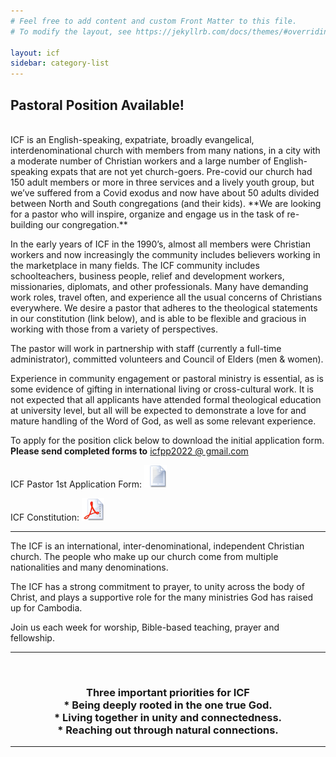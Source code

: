```yaml
---
# Feel free to add content and custom Front Matter to this file.
# To modify the layout, see https://jekyllrb.com/docs/themes/#overriding-theme-defaults

layout: icf
sidebar: category-list
---
```

## Pastoral Position Available!
<br>
ICF is an English-speaking, expatriate, broadly evangelical, interdenominational
church with members from many nations, in a city with a moderate number of Christian
workers and a large number of English-speaking expats that are not yet church-goers.
Pre-covid our church had 150 adult members or more in three services and a lively
youth group, but we’ve suffered from a Covid exodus and now have about 50 adults
divided between North and South congregations (and their kids). **We are looking for
a pastor who will inspire, organize and engage us in the task of re-building our congregation.**

In the early years of ICF in the 1990’s, almost all members were Christian workers
and now increasingly the community includes believers working in the marketplace
in many fields. The ICF community includes schoolteachers, business people, relief
and development workers, missionaries, diplomats, and other professionals. Many have
demanding work roles, travel often, and experience all the usual concerns of Christians
everywhere. We desire a pastor that adheres to the theological statements in our
constitution (link below), and is able to be flexible and gracious in working with
those from a variety of perspectives.

The pastor will work in partnership with staff (currently a full-time administrator),
committed volunteers and Council of Elders (men & women).

Experience in community engagement or pastoral ministry is essential, as is some
evidence of gifting in international living or cross-cultural work. It is not
expected that all applicants have attended formal theological education at university
level, but all will be expected to demonstrate a love for and mature handling of
the Word of God, as well as some relevant experience.

To apply for the position click below to download the initial application form.
**Please send completed forms to** [icfpp2022 @ gmail.com](mailto:icfpp2022@gmail.com)


ICF Pastor 1st Application Form:
[![Application Form][1]][2]

[1]:  assets/images/rtf.png
[2]:  https://www.icfpp.org/uploads/4/8/4/3/48437963/icf_pastor_1st_application.pdf

ICF Constitution:
[![ICF Constitution][3]][4]

[3]:  assets/images/pdf.png
[4]:  https://www.icfpp.org/uploads/4/8/4/3/48437963/icf_constituion_final_revision_with_clause_8_1_moved_to_7_8_and_7_9_replaced_etc_mon_13_dec_pm_.pdf

---
The ICF is an international, inter-denominational, independent Christian church.
The people who make up our church come from multiple nationalities and many denominations. 

The ICF has a strong commitment to prayer, to unity across the body of Christ,
and plays a supportive role for the many ministries God has raised up for Cambodia.

Join us each week for worship, Bible-based teaching, prayer and fellowship. 

---
<br>
<h3><center>Three important priorities for ICF
<br>
* Being deeply rooted in the one true God.
<br>
* Living together in unity and connectedness.
<br>
* Reaching out through natural connections.
</center></h3>

---
